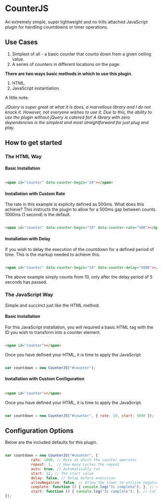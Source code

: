 # CounterJS
An extremely simple, super lightweight and no trills attached JavaScript plugin for handling countdowns or timer operations.

## Use Cases
1. Simplest of all - a basic counter that counts down from a given ceiling value.
2. A series of counters in different locations on the page. 

**There are two ways basic methods in which to use this plugin**. 

1. HTML.
2. JavaScript instantiation.

A little note:

_JQuery is super great at what it is does, a marvellous library and I do not knock it. However, not everyone wishes to use it. Due to this, the ability to use the plugin without jQuery is catered for! A library with zero dependencies is the simplest and most straightforward for just plug and play._


## How to get started

### The HTML Way 

#### Basic Installation

```html

<span id="counter" data-counter-begin="10"></span>

```
#### Installation with Custom Rate

The rate in this example is explicity defined as 500ms. What does this achieve? This instructs the plugin to allow for a 500ms gap between counts. 1000ms (1 second) is the default.

```html

<span id="counter" data-counter-begin="10" data-counter-rate="500"></span>

```

#### Installation with Delay

If you wish to delay the execution of the countdown for a defined period of time. This is the markup needed to achieve this.

```html

<span id="counter" data-counter-begin="10" data-counter-delay="5000"></span>

```

The above example simply counts from 10, only after the delay period of 5 seconds has passed.


### The JavaScript Way 

Simple and succinct just like the HTML method. 

#### Basic Installation

For this JavaScript installation, you will required a basic HTML tag with the ID you wish to transform into a counter element.

```html

<span id="counter"></span>

```

Once you have defined your HTML, it is time to apply the JavaScript.


```javascript

var countdown = new CounterJS("#counter");

```


#### Installation with Custom Configuration

```html

<span id="counter"></span>

```

Once you have defined your HTML, it is time to apply the JavaScript.


```javascript

var countdown = new CounterJS("#counter", { rate: 10, start: 5000 });

```


## Configuration Options

Below are the included defaults for this plugin.

```javascript

var countdown = new CounterJS("#counter", { 
            rate: 1000, // Rate at which the counter operates        
            repeat: 1,  // How many cycles the repeat
            auto: true, // Automatically run
            start: 12, // The start value
            delay: false, // Delay before execution
            allowNegative: false, // Allow the timer to utilise negative values
            complete: function () { console.log("Is complete"); }, // Callback function when the process is complete
            start: function () { console.log("Is complete"); }, // Callback function when the process starts
});
            
 ```


<!DOCTYPE html>
<html>
<head>
<title>Page Title</title>
</head>
<body>

<p data-counter-start="100000" data-counter-rate="1" data-counter-delay="5000"></p>
<p data-counter-start="34" data-counter-rate="100"></p>
<p data-counter-start="3"></p>
<p data-counter-start="2"></p>
<p data-counter-start="45"></p>
<p data-counter-start="456"></p>
<p data-counter-start="34532"></p>
<p data-counter-start="56"></p>
<p data-counter-start="345"></p>
<p id="manual"></p>

<script src="dist/counter.js"></script>
<script type="text/javascript">
    var i = new CounterJS("#manual", { rate: 10, start: 5000 });
</script>
</body>
</html>

